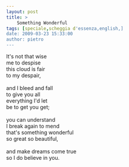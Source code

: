 ```yaml
---
layout: post
title: >
    Something Wonderful
tags: [speciale,scheggia d'essenza,english,]
date: 2009-03-23 15:33:00
author: pietro
---
```

It's not that wise<br/>me to despise<br/>this cloud is fair<br/>to my despair,<br/><br/>and I bleed and fall<br/>to give you all<br/>everything I'd let<br/>be to get you get;<br/><br/>you can understand<br/>I break again to mend<br/>that's something wonderful<br/>so great so beautiful,<br/><br/>and make dreams come true<br/>so I do believe in you.
